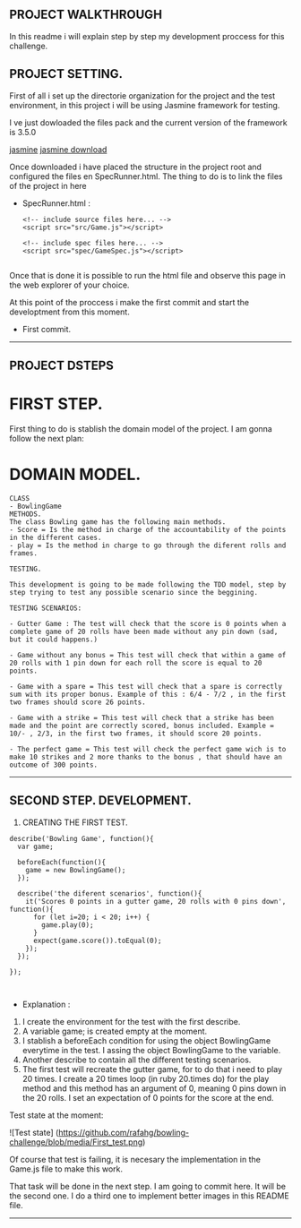 ## PROJECT WALKTHROUGH ##

In this readme i will explain step by step my development proccess for this challenge.

## PROJECT SETTING.

First of all i set up the directorie organization for the project and the  test environment, in this project i will be using Jasmine framework for testing.

I ve just dowloaded the files pack and the current version of the framework is 3.5.0

[jasmine](https://jasmine.github.io/pages/getting_started.html)
[jasmine download](https://github.com/jasmine/jasmine/releases)

Once downloaded i have placed the structure in the project root and configured the files en SpecRunner.html. The thing to do is to link the files of the project in here

 - SpecRunner.html :

    ```
    <!-- include source files here... -->
    <script src="src/Game.js"></script>

    <!-- include spec files here... -->
    <script src="spec/GameSpec.js"></script>


    ```

  Once that is done it is possible to run the html file and observe this page in the web explorer of your choice.

  At this point of the proccess i make the first commit and start the developtment from this moment.
  - First commit.
--------------------------------------------------------------------------------

## PROJECT DSTEPS ##

# FIRST STEP.

  First thing to do is stablish the domain model of the project. I am gonna follow the next plan:

# DOMAIN MODEL.

    CLASS
    - BowlingGame
    METHODS.
    The class Bowling game has the following main methods.
    - Score = Is the method in charge of the accountability of the points in the different cases.
    - play = Is the method in charge to go through the diferent rolls and frames.

    TESTING.

    This development is going to be made following the TDD model, step by step trying to test any possible scenario since the beggining.

    TESTING SCENARIOS:  

    - Gutter Game : The test will check that the score is 0 points when a complete game of 20 rolls have been made without any pin down (sad, but it could happens.)

    - Game without any bonus = This test will check that within a game of 20 rolls with 1 pin down for each roll the score is equal to 20 points.

    - Game with a spare = This test will check that a spare is correctly sum with its proper bonus. Example of this : 6/4 - 7/2 , in the first two frames should score 26 points.

    - Game with a strike = This test will check that a strike has been made and the point are correctly scored, bonus included. Example = 10/- , 2/3, in the first two frames, it should score 20 points.

    - The perfect game = This test will check the perfect game wich is to make 10 strikes and 2 more thanks to the bonus , that should have an outcome of 300 points.


--------------------------------------------------------------------------------

## SECOND STEP. DEVELOPMENT.

  1. CREATING THE FIRST TEST.

  ```
  describe('Bowling Game', function(){
    var game;

    beforeEach(function(){
      game = new BowlingGame();
    });

    describe('the diferent scenarios', function(){
      it('Scores 0 points in a gutter game, 20 rolls with 0 pins down', function(){
        for (let i=20; i < 20; i++) {
          game.play(0);
        }
        expect(game.score()).toEqual(0);
      });
    });

  });



  ```

   - Explanation :

   1. I create the environment for the test with the first describe.
   2. A variable game; is created empty at the moment.
   3. I stablish a beforeEach condition for using the object BowlingGame everytime
   in the test. I assing the object BowlingGame to the variable.
   4. Another describe to contain all the different testing scenarios.
   5. The first test will recreate the gutter game, for to do that i need to play
   20 times. I create a 20 times loop (in ruby 20.times do) for the play method and this method has an argument of 0, meaning 0 pins down in the 20 rolls. I set an expectation of 0 points for the score at the end.

   Test state at the moment:

   ![Test state]
    (https://github.com/rafahg/bowling-challenge/blob/media/First_test.png)

   Of course that test is failing, it is necesary the implementation in the Game.js file to make this work.

   That task will be done in the next step.
   I am going to commit here. It will be the second one.
   I do a third one to implement better images in this README file.

   -----------------------------------------------------------------------------------
